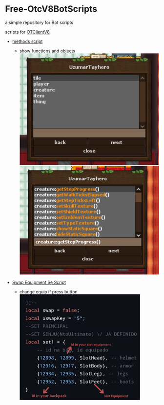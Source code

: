 # Free-OtcV8BotScripts
a simple repository for Bot scripts

scripts for [OTClientV8](https://github.com/OTCv8/otclientv8)


- [methods script](/methods.lua)
  - show functions and objects
    ![IMG1](img/methodsIMG1.jpg)
    ![IMG2](img/methodsIMG2.jpg)
    
- [Swap Equipment Se Script](/SwapEquipment.lua)
  - change equip if press button
   ![IMG1](img/SwapEquipment.png)
